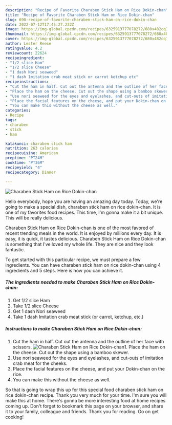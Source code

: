 ```yaml
---
description: "Recipe of Favorite Charaben Stick Ham on Rice Dokin-chan"
title: "Recipe of Favorite Charaben Stick Ham on Rice Dokin-chan"
slug: 690-recipe-of-favorite-charaben-stick-ham-on-rice-dokin-chan
date: 2022-07-12T17:45:27.232Z
image: https://img-global.cpcdn.com/recipes/6325913777078272/680x482cq70/charaben-stick-ham-on-rice-dokin-chan-recipe-main-photo.jpg
thumbnail: https://img-global.cpcdn.com/recipes/6325913777078272/680x482cq70/charaben-stick-ham-on-rice-dokin-chan-recipe-main-photo.jpg
cover: https://img-global.cpcdn.com/recipes/6325913777078272/680x482cq70/charaben-stick-ham-on-rice-dokin-chan-recipe-main-photo.jpg
author: Lester Reese
ratingvalue: 4.2
reviewcount: 22624
recipeingredient:
- "1/2 slice Ham"
- "1/2 slice Cheese"
- "1 dash Nori seaweed"
- "1 dash Imitation crab meat stick or carrot ketchup etc"
recipeinstructions:
- "Cut the ham in half. Cut out the antenna and the outline of her face with scissors."
- "Place the ham on the cheese. Cut out the shape using a bamboo skewer."
- "Use nori seaweed for the eyes and eyelashes, and cut-outs of imitation crab meat for the cheeks."
- "Place the facial features on the cheese, and put your Dokin-chan on the rice."
- "You can make this without the cheese as well."
categories:
- Recipe
tags:
- charaben
- stick
- ham

katakunci: charaben stick ham 
nutrition: 263 calories
recipecuisine: American
preptime: "PT24M"
cooktime: "PT36M"
recipeyield: "4"
recipecategory: Dinner

---
```



![Charaben Stick Ham on Rice Dokin-chan](https://img-global.cpcdn.com/recipes/6325913777078272/680x482cq70/charaben-stick-ham-on-rice-dokin-chan-recipe-main-photo.jpg)

Hello everybody, hope you are having an amazing day today. Today, we're going to make a special dish, charaben stick ham on rice dokin-chan. It is one of my favorites food recipes. This time, I'm gonna make it a bit unique. This will be really delicious.

Charaben Stick Ham on Rice Dokin-chan is one of the most favored of recent trending meals in the world. It is enjoyed by millions every day. It is easy, it is quick, it tastes delicious. Charaben Stick Ham on Rice Dokin-chan is something that I've loved my whole life. They are nice and they look fantastic.




To get started with this particular recipe, we must prepare a few ingredients. You can have charaben stick ham on rice dokin-chan using 4 ingredients and 5 steps. Here is how you can achieve it.

<!--inarticleads1-->

##### The ingredients needed to make Charaben Stick Ham on Rice Dokin-chan:

1. Get 1/2 slice Ham
1. Take 1/2 slice Cheese
1. Get 1 dash Nori seaweed
1. Take 1 dash Imitation crab meat stick (or carrot, ketchup, etc.)




<!--inarticleads2-->

##### Instructions to make Charaben Stick Ham on Rice Dokin-chan:

1. Cut the ham in half. Cut out the antenna and the outline of her face with scissors.
<img src="https://img-global.cpcdn.com/steps/6367848394915840/160x128cq70/charaben-stick-ham-on-rice-dokin-chan-recipe-step-1-photo.jpg" alt="Charaben Stick Ham on Rice Dokin-chan">1. Place the ham on the cheese. Cut out the shape using a bamboo skewer.
1. Use nori seaweed for the eyes and eyelashes, and cut-outs of imitation crab meat for the cheeks.
1. Place the facial features on the cheese, and put your Dokin-chan on the rice.
1. You can make this without the cheese as well.




So that is going to wrap this up for this special food charaben stick ham on rice dokin-chan recipe. Thank you very much for your time. I'm sure you will make this at home. There's gonna be more interesting food at home recipes coming up. Don't forget to bookmark this page on your browser, and share it to your family, colleague and friends. Thank you for reading. Go on get cooking!

